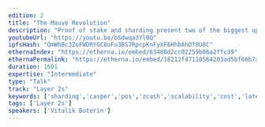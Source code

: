```yaml
---
edition: 2
title: "The Mauve Revolution"
description: "Proof of stake and sharding present two of the biggest upcoming milestones in the ongoing development of the Ethereum protocol. Proof of stake offers the promise to greatly reduce the cost of consensus and increase security guarantees, while sharding presents an approach to allow on-chain scaling to tens of thousands of transactions per second while still retaining a network that can, if needed, run on nothing but a sufficiently large set of consumer laptops. The Casper approach to proof of stake also introduces a number of novel concepts, including consensus-by-bet and fork choice by value-at-loss."
youtubeUrl: "https://youtu.be/bSdwqa3Yl0Q"
ipfsHash: "QmWhBc3ZoFWDRYGC8oFu3BS7RpcpKnFyXF6HhbAhDf8U8C"
ethernaIndex: "https://etherna.io/embed/63480d2cc02259b06a2ffc39"
ethernaPermalink: "https://etherna.io/embed/18212f47118564203ad5bf66b7a06d68e626d606113f08f844e86451aded4093"
duration: 1601
expertise: "Intermediate"
type: "Talk"
track: "Layer 2s"
keywords: ['sharding','casper','pos','zcash','scalability','cost','latency','pos','mining','pow','validators','miners','casper','epoch','node','incentives','proofs','bittorrent']
tags: ['Layer 2s']
speakers: ['Vitalik Buterin']
---
```

